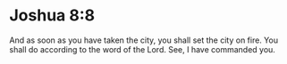 # Joshua 8:8

And as soon as you have taken the city, you shall set the city on fire. You shall do according to the word of the Lord. See, I have commanded you.

